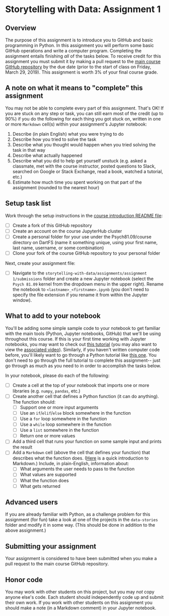 # Storytelling with Data: Assignment 1

## Overview
The purpose of this assignment is to introduce you to GitHub and basic programming in Python.  In this assignment you will perform some basic GitHub operations and write a computer program.  Completing the assignment entails finishing *all* of the tasks below.  To receive credit for this assignment you must submit it by making a pull request to the [main course GitHub repository](https://github.com/ContextLab/storytelling-with-data) by the due date (prior to the start of class on Friday, March 29, 2019).  This assignment is worth 3% of your final course grade.

## A note on what it means to "complete" this assignment
You may not be able to complete every part of this assignment.  That's OK!  If you are stuck on any step or task, you can still earn most of the credit (up to 90%) if you do the following for each thing you got stuck on, written in one or more `Markdown` cell(s) within your assignment's Jupyter notebook:
1. Describe (in plain English) what you were trying to do
2. Describe how you tried to solve the task
3. Describe what you thought would happen when you tried solving the task in that way
4. Describe what actually happened
5. Describe what you did to help get yourself unstuck (e.g. asked a classmate, met with the course instructor, posted questions to Slack, searched on Google or Stack Exchange, read a book, watched a tutorial, etc.)
6. Estimate how much time you spent working on that part of the assignment (rounded to the nearest hour)

## Setup task list
Work through the setup instructions in the [course introduction README file](https://github.com/ContextLab/storytelling-with-data/blob/master/README.md):
  - [ ] Create a fork of this GitHub repository
  - [ ] Create an account on the course JupyterHub cluster
  - [ ] Create a personal folder for your use under the Psych81.09/course directory on DartFS (name it something unique, using your first name, last name, username, or some combination)
  - [ ] Clone your fork of the course GitHub repository to your personal folder

Next, create your assignment file:
  - [ ] Navigate to the `storytelling-with-data/assignments/assignment 1/submissions` folder and create a new Jupyter notebook (select the `Psych 81.09` kernel from the dropdown menu in the upper right).  Rename the notebook to `<lastname>_<firstname>.ipynb` (you don't need to specify the file extension if you rename it from within the Jupyter window).

## What to add to your notebook
You'll be adding some simple sample code to your notebook to get familiar with the main tools (Python, Jupyter notebooks, GitHub) that we'll be using throughout this course.  If this is your first time working with Jupyter notebooks, you may want to check out [this tutorial](https://nbviewer.jupyter.org/format/slides/github/dartmouth-brainhack-2017/IntroToJupyter/blob/master/Intro_To_Jupyter_Notebooks.ipynb#/) (you may also want to view the [associated video](https://www.youtube.com/watch?v=CSkTJRNBTME&index=3&t=0s&list=PLEE6ggCEJ0H0KOlMKx_PUVB_16VoCfGj9)).  Similarly, if you haven't written computer code before, you'll likely want to go through a Python tutorial like [this one](https://www.codecademy.com/learn/learn-python).  You don't need to go through the full tutorial to complete this assignment-- just go through as much as you need to in order to accomplish the tasks below.

In your notebook, please do each of the following:
- [ ] Create a cell at the top of your notebook that imports one or more libraries (e.g. `numpy`, `pandas`, etc.)
- [ ] Create another cell that defines a Python function (it can do anything).  The function should:
  - [ ] Support one or more input arguments
  - [ ] Use an `if`/`elif`/`else` block somewhere in the function
  - [ ] Use a `for` loop somewhere in the function
  - [ ] Use a `while` loop somewhere in the function
  - [ ] Use a `list` somewhere in the function
  - [ ] Return one or more values
- [ ] Add a third cell that runs your function on some sample input and prints the result
- [ ] Add a `Markdown` cell (above the cell that defines your function) that describes what the function does.  ([Here](https://www.markdowntutorial.com/) is a quick introduction to Markdown.)  Include, in plain-English, information about:
  - [ ] What arguments the user needs to pass to the function
  - [ ] What values are supported
  - [ ] What the function does
  - [ ] What gets returned

## Advanced users
If you are already familiar with Python, as a challenge problem for this assignment (for fun) take a look at one of the projects in the `data-stories` folder and modify it in some way.  (This should be done in addition to the above assignment.)

## Submitting your assignment
Your assignment is considered to have been submitted when you make a pull request to the main course GitHub repository.

## Honor code
You may work with other students on this project, but you may *not* copy anyone else's code.  Each student should independently code up and submit their own work.  If you work with other students on this assignment you should make a note (in a Markdown comment) in your Jupyter notebook.
